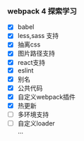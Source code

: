 ### webpack 4 探索学习

- [x] babel
- [x] less,sass 支持
- [x] 抽离css
- [x] 图片路径支持
- [x] react支持
- [x] eslint
- [x] 别名
- [x] 公共代码
- [x] 自定义webpack插件
- [x] 热更新
- [ ] 多环境支持
- [ ] 自定义loader   
...
